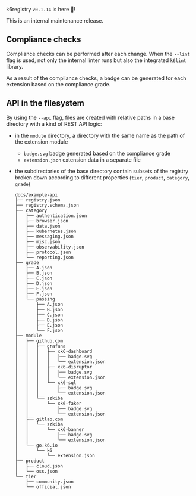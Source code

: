 k6registry `v0.1.14` is here 🎉!

This is an internal maintenance release.

## Compliance checks

Compliance checks can be performed after each change. When the `--lint` flag is used, not only the internal linter runs but also the integrated `k6lint` library.

As a result of the compliance checks, a badge can be generated for each extension based on the compliance grade.

## API in the filesystem

By using the `--api` flag, files are created with relative paths in a base directory with a kind of REST API logic:
- in the `module` directory, a directory with the same name as the path of the extension module
   - `badge.svg` badge generated based on the compliance grade
   - `extension.json` extension data in a separate file
- the subdirectories of the base directory contain subsets of the registry broken down according to different properties (`tier`, `product`, `category`, `grade`)

    ```ascii file=docs/example-api.txt
    docs/example-api
    ├── registry.json
    ├── registry.schema.json
    ├── category
    │   ├── authentication.json
    │   ├── browser.json
    │   ├── data.json
    │   ├── kubernetes.json
    │   ├── messaging.json
    │   ├── misc.json
    │   ├── observability.json
    │   ├── protocol.json
    │   └── reporting.json
    ├── grade
    │   ├── A.json
    │   ├── B.json
    │   ├── C.json
    │   ├── D.json
    │   ├── E.json
    │   ├── F.json
    │   └── passing
    │       ├── A.json
    │       ├── B.json
    │       ├── C.json
    │       ├── D.json
    │       ├── E.json
    │       └── F.json
    ├── module
    │   ├── github.com
    │   │   ├── grafana
    │   │   │   ├── xk6-dashboard
    │   │   │   │   ├── badge.svg
    │   │   │   │   └── extension.json
    │   │   │   ├── xk6-disruptor
    │   │   │   │   ├── badge.svg
    │   │   │   │   └── extension.json
    │   │   │   └── xk6-sql
    │   │   │       ├── badge.svg
    │   │   │       └── extension.json
    │   │   └── szkiba
    │   │       └── xk6-faker
    │   │           ├── badge.svg
    │   │           └── extension.json
    │   ├── gitlab.com
    │   │   └── szkiba
    │   │       └── xk6-banner
    │   │           ├── badge.svg
    │   │           └── extension.json
    │   └── go.k6.io
    │       └── k6
    │           └── extension.json
    ├── product
    │   ├── cloud.json
    │   └── oss.json
    └── tier
        ├── community.json
        └── official.json
    ```
